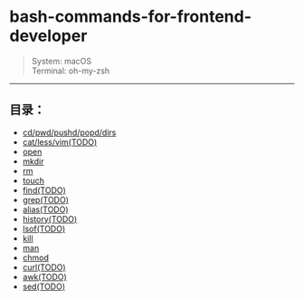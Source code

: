 # bash-commands-for-frontend-developer
> System: macOS <br />
> Terminal: oh-my-zsh
---

## 目录：

* [cd/pwd/pushd/popd/dirs](pushd)
* [cat/less/vim(TODO)](cat)
* [open](open)
* [mkdir](mkdir)
* [rm](rm)
* [touch](touch)
* [find(TODO)](find)
* [grep(TODO)](grep)
* [alias(TODO)](alias)
* [history(TODO)](history)
* [lsof(TODO)](lsof)
* [kill](kill)
* [man](man)
* [chmod](chmod)
* [curl(TODO)](curl)
* [awk(TODO)](awk)
* [sed(TODO)](sed)
